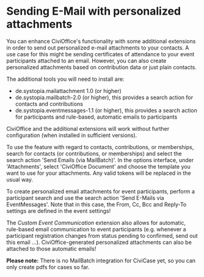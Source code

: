 # Sending E-Mail with personalized attachments

You can enhance CiviOffice's functionality with some additional extensions in
order to send out personalized e-mail attachments to your contacts. A use case
for this might be sending certificates of attendance to your event participants
attached to an email. However, you can also create personalized attachments
based on contribution data or just plain contacts.

The additional tools you will need to install are:

- de.systopia.mailattachment 1.0 (or higher)
- de.systopia.mailbatch-2.0 (or higher), this provides a search action for
  contacts and contributions
- de.systopia.eventmessages-1.1 (or higher), this provides a search action for
  participants and rule-based, automatic emails to participants

CiviOffice and the additional extensions will work without further
configuration (when installed in sufficient versions).

To use the feature with regard to contacts, contributions, or memberships,
search for contacts (or contributions, or memberships) and select the search
action 'Send Emails (via MailBatch)'. In the options interface, under
'Attachments', select 'CiviOffice Document' and choose the template you want to
use for your attachments. Any valid tokens will be replaced in the usual way.

To create personalized email attachments for event participants, perform a
participant search and use the search action 'Send E-Mails via EventMessages'.
Note that in this case, the From, Cc, Bcc and Reply-To settings are defined in
the event settings!

The *Custom Event Communication* extension also allows for automatic, rule-based
email communication to event participants (e.g. whenever a participant
registration changes from status pending to confirmed, send out this email ...).
CiviOffice-generated personalized attachments can also be attached to those
automatic emails!

**Please note:** There is no MailBatch integration for CiviCase yet, so you can
only create pdfs for cases so far.
